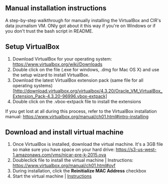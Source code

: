 Manual installation instructions
---------------------------------
A step-by-step walkthrough for manually installing the VirtualBox and CIR's data journalism VM. ONly got about it this way if you're on Windows or if you don't trust the bash script in README.

## Setup VirtualBox

1. Download VirtualBox for your operating system: https://www.virtualbox.org/wiki/Downloads
2. Double click on the file (.exe for windows, .dmg for Mac OS X) and use the setup wizard to install VirtualBox.
3. Download the latest VirtualBox extension pack (same file for all operating systems) [http://download.virtualbox.org/virtualbox/4.3.20/Oracle_VM_VirtualBox_Extension_Pack-4.3.20-96996.vbox-extpack]
4. Double click on the .vbox-extpack file to install the extensions

If you get lost at all during this process, refer to the VirtualBox installation manual: https://www.virtualbox.org/manual/ch01.html#intro-installing

## Download and install virtual machine

1. Once VirtualBox is installed, download the virtual machine. It's a 3GB file so make sure you have space on your hard drive: https://s3-us-west-1.amazonaws.com/vms/nicar-pre-k-2015.ova
2. Doubleclick file to install the virtual machine | Instructions: https://www.virtualbox.org/manual/ch01.html#ovf
3. During installation, click the __Reinitialize MAC Address__ checkbox
4. Start the virtual machine | [Instructions](https://www.virtualbox.org/manual/ch01.html#idp51818064)
